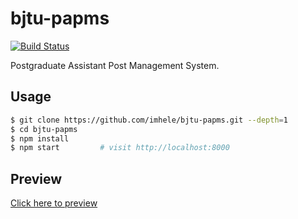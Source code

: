 # bjtu-papms

[![Build Status](https://img.shields.io/travis/imhele/bjtu-papms.svg?style=flat)](https://travis-ci.org/imhele/bjtu-papms)

Postgraduate Assistant Post Management System.

## Usage

```bash
$ git clone https://github.com/imhele/bjtu-papms.git --depth=1
$ cd bjtu-papms
$ npm install
$ npm start         # visit http://localhost:8000
```

## Preview

[Click here to preview](https://imhele.com/bjtu-papms/)

